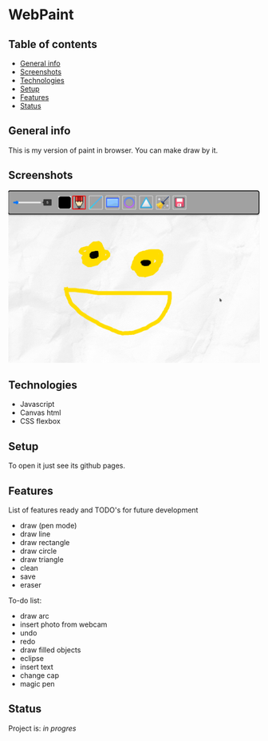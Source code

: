 # WebPaint

## Table of contents
* [General info](#general-info)
* [Screenshots](#screenshots)
* [Technologies](#technologies)
* [Setup](#setup)
* [Features](#features)
* [Status](#status)

## General info
This is my version of paint in browser. You can make draw by it.

## Screenshots
![Example screenshot](./images/ss.png)

## Technologies
* Javascript
* Canvas html
* CSS flexbox

## Setup
To open it just see its github pages.

## Features
List of features ready and TODO's for future development
* draw (pen mode)
* draw line
* draw rectangle
* draw circle
* draw triangle
* clean
* save
* eraser

To-do list:

* draw arc
* insert photo from webcam
* undo
* redo
* draw filled objects
* eclipse
* insert text
* change cap
* magic pen

## Status
Project is: _in progres_
